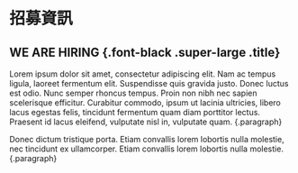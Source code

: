 # 招募資訊

## WE ARE HIRING {.font-black .super-large .title}

Lorem ipsum dolor sit amet, consectetur adipiscing elit. Nam ac tempus ligula, laoreet fermentum elit. Suspendisse quis gravida justo. Donec luctus est odio. Nunc semper rhoncus tempus. Proin non nibh nec sapien scelerisque efficitur. Curabitur commodo, ipsum ut lacinia ultricies, libero lacus egestas felis, tincidunt fermentum quam diam porttitor lectus. Praesent id lacus eleifend, vulputate nisl in, vulputate quam. 
{.paragraph}

Donec dictum tristique porta. Etiam convallis lorem lobortis nulla molestie, nec tincidunt ex ullamcorper.
Etiam convallis lorem lobortis nulla molestie.
{.paragraph}
